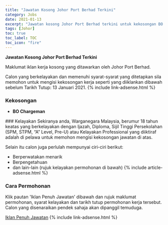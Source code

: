 ```yaml
---
title: "Jawatan Kosong Johor Port Berhad Terkini" 
category: Jobs 
date: 2021-01-13 
excerpt: "Jawatan kosong Johor Port Berhad terkini untuk kekosongan BO Chargeman" 
tags: [Johor] 
toc: true 
toc_label: TOC 
toc_icon: "fire" 
--- 
```


**Jawatan Kosong Johor Port Berhad Terkini**

Maklumat iklan kerja kosong yang ditawarkan oleh Johor Port Berhad. 

Calon yang berkelayakan dan memenuhi syarat-syarat yang ditetapkan sila memohon untuk mengisi kekosongan kerja seperti yang diiklankan dibawah sebelum Tarikh Tutup: 13 Januari 2021. 
{% include link-adsense.html %} 
### Kekosongan 
<ul>
<li>
<p><strong>BO Chargeman</strong></p>
</li>
</ul> 
### Kelayakan 
Sekiranya anda, Warganegara Malaysia, berumur 18 tahun keatas yang berkelayakan dengan Ijazah, Diploma, Sijil Tinggi Persekolahan (SPM, STPM, “A” Level, Pre-U) atau Kelayakan Professional yang diiktiraf adalah di pelawa untuk memohon mengisi kekosongan jawatan di atas.

Selain itu calon juga perlulah mempunyai ciri-ciri berikut:
- Berperwatakan menarik
- Berpengetahuan
- dan lain-lain (rujuk kelayakan permohonan di bawah) 
{% include article-adsense.html %} 
### Cara Permohonan 
Klik pautan 'Iklan Penuh Jawatan' dibawah dan rujuk maklumat permohonan, syarat kelayakan dan tarikh tutup permohonan kerja tersebut.
Calon yang disenaraikan pendek sahaja akan dipanggil temuduga.

<a href="https://www.jobstreet.com.my/en/job/bo-chargeman-4457793?jobId=jobstreet-my-job-4457793&sectionRank=4&token=0~8fd2ec55-2e8a-4c08-8f2b-c93f1d45e847&searchPath=%2Fen%2Fjob-search%2Fsuruhanjaya-jobs%2F&fr=SRP%20View%20In%20New%20Tab" class="btn btn--info" target="_blank" rel="nofollow noopenner">Iklan Penuh Jawatan</a> 
{% include link-adsense.html %} 
